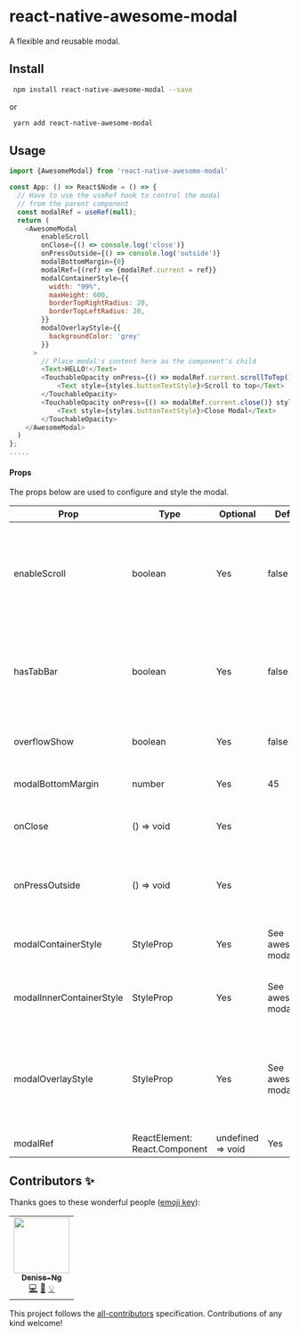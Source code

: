 # react-native-awesome-modal
A flexible and reusable modal.

## Install

```sh
 npm install react-native-awesome-modal --save
```

or

```sh
 yarn add react-native-awesome-modal
```

## Usage

````js
import {AwesomeModal} from 'react-native-awesome-modal'

const App: () => React$Node = () => {
  // Have to use the useRef hook to control the modal 
  // from the parent component
  const modalRef = useRef(null);
  return (
    <AwesomeModal
        enableScroll
        onClose={() => console.log('close')}
        onPressOutside={() => console.log('outside')}
        modalBottomMargin={0}
        modalRef={(ref) => {modalRef.current = ref}}
        modalContainerStyle={{
          width: "99%",
          maxHeight: 600,
          borderTopRightRadius: 20,
          borderTopLeftRadius: 20,
        }}
        modalOverlayStyle={{
          backgroundColor: 'grey'
        }}
      >
        // Place modal's content here as the component's child
        <Text>HELLO!</Text> 
        <TouchableOpacity onPress={() => modalRef.current.scrollToTop()} style={styles.buttonStyle}>
            <Text style={styles.buttonTextStyle}>Scroll to top</Text>
        </TouchableOpacity>
        <TouchableOpacity onPress={() => modalRef.current.close()} style={styles.buttonStyle}>
            <Text style={styles.buttonTextStyle}>Close Modal</Text>
        </TouchableOpacity>
    </AwesomeModal>
  )
};
.....
````

#### Props
The props below are used to configure and style the modal.

| Prop                | Type          | Optional  | Default | Description                                                                             |
| ------------------- | ------------- | --------- | ------- | --------------------------------------------------------------------------------------- |
| enableScroll        | boolean       | Yes       | false   | Container of the modal's content will be a ScrollView instead of a View if set to true.|
| hasTabBar           | boolean       | Yes       | false   | Whether the app has a tab bar (i.e. requires bottom padding for the modal)           |
| overflowShow        | boolean       | Yes       | false   | Whether to show overflown elements.                                                  |
| modalBottomMargin   | number        | Yes       | 45      | The bottom margin of modal.                                                          |
| onClose             | () => void    | Yes       |         | Function to call when the modal closes.                                              |
| onPressOutside      | () => void    | Yes       |         | Function to call when the user presses outside of the modal.                         |
| modalContainerStyle | StyleProp<ViewStyle> | Yes | See awesome-modal.tsx      | The modal's container style.                                     |   
| modalInnerContainerStyle | StyleProp<ViewStyle> | Yes | See awesome-modal.tsx      | The modal's content container style.                        |   
| modalOverlayStyle | StyleProp<ViewStyle>        | Yes       | See awesome-modal.tsx      | The modal's overlay style (i.e the translucent overlay behind the modal).  |   
| modalRef            | ReactElement: React.Component | undefined => void | Yes | | The modal's ref to control the modal from the parent component.|   



## Contributors ✨

Thanks goes to these wonderful people ([emoji key](https://allcontributors.org/docs/en/emoji-key)):

<!-- ALL-CONTRIBUTORS-LIST:START - Do not remove or modify this section -->
<!-- prettier-ignore-start -->
<!-- markdownlint-disable -->
<table>
  <tr>
    <td align="center"><a href="https://github.com/Denise-Ng"><img src="https://avatars.githubusercontent.com/u/50568634?v=4?s=100" width="100px;" alt=""/><br /><sub><b>Denise-Ng</b></sub></a><br /><a href="https://github.com/Aspect Apps/react-native-subset-navigator/commits?author=Denise-Ng" title="Code">💻</a> <a href="https://github.com/Aspect Apps/react-native-subset-navigator/commits?author=Denise-Ng" title="Documentation">📖</a> <a href="#example-Denise-Ng" title="Examples">💡</a></td>
  </tr>
</table>

<!-- markdownlint-restore -->
<!-- prettier-ignore-end -->

<!-- ALL-CONTRIBUTORS-LIST:END -->

This project follows the [all-contributors](https://github.com/all-contributors/all-contributors) specification. Contributions of any kind welcome!
